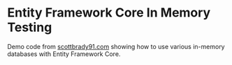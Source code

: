 ﻿# Entity Framework Core In Memory Testing

Demo code from [scottbrady91.com](https://www.scottbrady91.com/entity-framework/entity-framework-core-in-memory-testing) showing how to use various in-memory databases with Entity Framework Core.